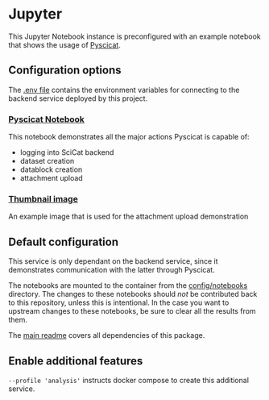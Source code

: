 # Jupyter

This Jupyter Notebook instance is preconfigured with an example notebook that shows the usage of
[Pyscicat](https://github.com/scicatproject/pyscicat).

## Configuration options

The [.env file](./config/.env) contains the environment variables for connecting to the backend service deployed by
this project.

### [Pyscicat Notebook](./config/notebooks/pyscicat.ipynb)

This notebook demonstrates all the major actions Pyscicat is capable of:

- logging into SciCat backend
- dataset creation
- datablock creation
- attachment upload

### [Thumbnail image](./config/notebooks/example_files/thumbnail.png)

An example image that is used for the attachment upload demonstration

## Default configuration

This service is only dependant on the backend service, since it demonstrates communication with the latter through
Pyscicat.

The notebooks are mounted to the container from the [config/notebooks](config/notebooks/) directory. The changes to
these notebooks should _not_ be contributed back to this repository, unless this is intentional. In the case you want to
upstream changes to these notebooks, be sure to clear all the results from them.

The [main readme](../../README.md) covers all dependencies of this package.

## Enable additional features

`--profile 'analysis'` instructs docker compose to create this additional service.

